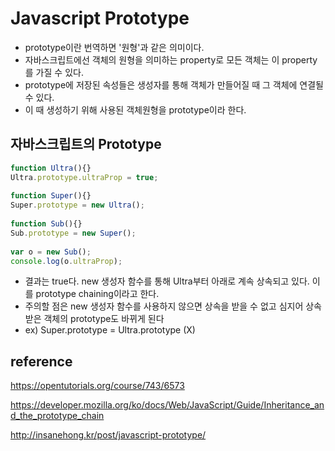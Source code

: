 # Javascript Prototype

- prototype이란 번역하면 '원형'과 같은 의미이다.
- 자바스크립트에선 객체의 원형을 의미하는 property로 모든 객체는 이 property를 가질 수 있다.
- prototype에 저장된 속성들은 생성자를 통해 객체가 만들어질 때 그 객체에 연결될 수 있다.
- 이 때 생성하기 위해 사용된 객체원형을 prototype이라 한다.

## 자바스크립트의 Prototype
```javascript
function Ultra(){}
Ultra.prototype.ultraProp = true;
 
function Super(){}
Super.prototype = new Ultra();
 
function Sub(){}
Sub.prototype = new Super();
 
var o = new Sub();
console.log(o.ultraProp);
```
- 결과는 true다. new 생성자 함수를 통해 Ultra부터 아래로 계속 상속되고 있다. 이를 prototype chaining이라고 한다.
- 주의할 점은 new 생성자 함수를 사용하지 않으면 상속을 받을 수 없고 심지어 상속받은 객체의 prototype도 바뀌게 된다
- ex) Super.prototype = Ultra.prototype (X)

## reference
https://opentutorials.org/course/743/6573

https://developer.mozilla.org/ko/docs/Web/JavaScript/Guide/Inheritance_and_the_prototype_chain

http://insanehong.kr/post/javascript-prototype/